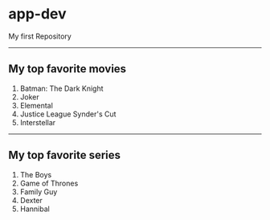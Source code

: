 # app-dev

 My first Repository

 ---

 ## My top favorite movies

 1. Batman: The Dark Knight
 2. Joker
 3. Elemental
 4. Justice League Synder's Cut
 5. Interstellar

---

## My top favorite series

1. The Boys
2. Game of Thrones
3. Family Guy
4. Dexter
5. Hannibal
